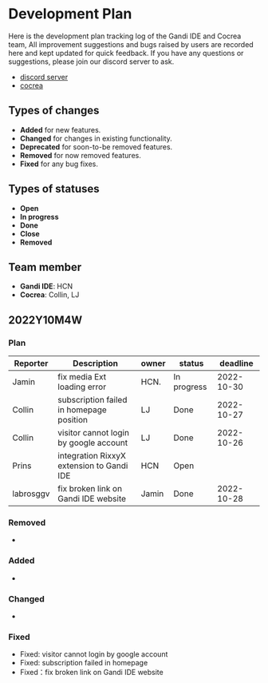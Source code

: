 # Development Plan

Here is the development plan tracking log of the Gandi IDE and Cocrea team, All improvement suggestions and bugs raised by users are recorded here and kept updated for quick feedback. If you have any questions or suggestions, please join our discord server to ask.

- [discord server](https://discord.gg/QVUyFEQres)
- [cocrea](https://cocrea.world/)


## Types of changes

- **Added** for new features.
- **Changed** for changes in existing functionality.
- **Deprecated** for soon-to-be removed features.
- **Removed** for now removed features.
- **Fixed** for any bug fixes.

## Types of statuses

- **Open**
- **In progress**
- **Done**
- **Close**
- **Removed**

## Team member

- **Gandi IDE**: HCN
- **Cocrea**: Collin, LJ

## 2022Y10M4W
### Plan

| Reporter      | Description   | owner         | status        | deadline      |
| ------------- | ------------- | ------------- | ------------- | ------------- |
| Jamin  | fix media Ext loading error  | HCN.  | In progress  |2022-10-30|
| Collin  | subscription failed in homepage position  | LJ  | Done  |2022-10-27|
| Collin  | visitor cannot login by google account  | LJ  | Done  |2022-10-26|
| Prins  | integration RixxyX extension to Gandi IDE  | HCN  | Open  ||
| labrosggv  | fix broken link on Gandi IDE website  | Jamin  | Done  |2022-10-28|

### Removed
- 

### Added
- 

### Changed
- 

### Fixed
- Fixed: visitor cannot login by google account 
- Fixed: subscription failed in homepage
- Fixed：fix broken link on Gandi IDE website
